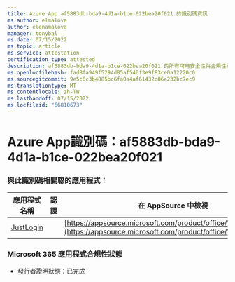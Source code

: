 ```yaml
---
title: Azure App af5883db-bda9-4d1a-b1ce-022bea20f021 的識別碼資訊
ms.author: elmalova
author: elenamalova
manager: tonybal
ms.date: 07/15/2022
ms.topic: article
ms.service: attestation
certification_type: attested
description: af5883db-bda9-4d1a-b1ce-022bea20f021 的所有可用安全性與合規性資訊。
ms.openlocfilehash: fad8fa949f5294d85af540f3e9f83ce0a12220c0
ms.sourcegitcommit: 9e5c6c3b4885bc6fa0a4af61432c86a232bc7ec9
ms.translationtype: MT
ms.contentlocale: zh-TW
ms.lasthandoff: 07/15/2022
ms.locfileid: "66810673"
---
```

# <a name="azure-app-id-af5883db-bda9-4d1a-b1ce-022bea20f021"></a>Azure App識別碼：af5883db-bda9-4d1a-b1ce-022bea20f021


### <a name="apps-associated-with-this-id"></a>與此識別碼相關聯的應用程式：
| **應用程式名稱** | **認證** | **在 AppSource 中檢視** |
|--------------|---------------|-----------------------|
| [JustLogin](../forward/WA200004314.md) |  | [https://appsource.microsoft.com/product/office/WA200004314](https://appsource.microsoft.com/product/office/WA200004314) |

### <a name="microsoft-365-app-compliance-status"></a>Microsoft 365 應用程式合規性狀態
- 發行者證明狀態：已完成
